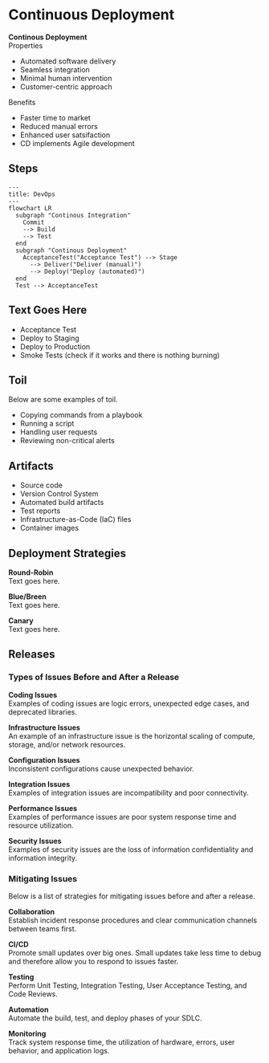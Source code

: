 # Continuous Deployment
**Continous Deployment**  
Properties
* Automated software delivery
* Seamless integration
* Minimal human intervention
* Customer-centric approach

Benefits
* Faster time to market
* Reduced manual errors
* Enhanced user satsifaction
* CD implements Agile development

## Steps
```mermaid
---
title: DevOps
---
flowchart LR
  subgraph "Continous Integration"
    Commit 
    --> Build 
    --> Test
  end
  subgraph "Continous Deployment"
    AcceptanceTest("Acceptance Test") --> Stage 
      --> Deliver("Deliver (manual)")
      --> Deploy("Deploy (automated)")
  end
  Test --> AcceptanceTest
```

## Text Goes Here
* Acceptance Test
* Deploy to Staging
* Deploy to Production
* Smoke Tests (check if it works and there is nothing burning)

## Toil
Below are some examples of toil. 
* Copying commands from a playbook
* Running a script
* Handling user requests
* Reviewing non-critical alerts

## Artifacts
* Source code
* Version Control System
* Automated build artifacts
* Test reports
* Infrastructure-as-Code (IaC) files
* Container images

## Deployment Strategies
**Round-Robin**  
Text goes here.

**Blue/Breen**  
Text goes here. 

**Canary**  
Text goes here.

## Releases
### Types of Issues Before and After a Release
**Coding Issues**  
Examples of coding issues are logic errors, unexpected edge cases, and deprecated libraries.

**Infrastructure Issues**  
An example of an infrastructure issue is the horizontal scaling of compute, storage, and/or network resources.

**Configuration Issues**  
Inconsistent configurations cause unexpected behavior. 

**Integration Issues**  
Examples of integration issues are incompatibility and poor connectivity.

**Performance Issues**  
Examples of performance issues are poor system response time and resource utilization.

**Security Issues**  
Examples of security issues are the loss of information confidentiality and information integrity. 

### Mitigating Issues
Below is a list of strategies for mitigating issues before and after a release. 

**Collaboration**  
Establish incident response procedures and clear communication channels between teams first.

**CI/CD**  
Promote small updates over big ones. Small updates take less time to debug and therefore allow you to respond to issues faster. 

**Testing**  
Perform Unit Testing, Integration Testing, User Acceptance Testing, and Code Reviews. 

**Automation**  
Automate the build, test, and deploy phases of your SDLC. 

**Monitoring**  
Track system response time, the utilization of hardware, errors, user behavior, and application logs.
